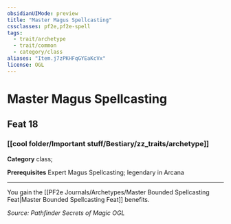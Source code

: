 ```yaml
---
obsidianUIMode: preview
title: "Master Magus Spellcasting"
cssclasses: pf2e,pf2e-spell
tags:
  - trait/archetype
  - trait/common
  - category/class
aliases: "Item.j7zPKHFqGYEaKcVx"
license: OGL
---
```

# Master Magus Spellcasting
## Feat 18
### [[cool folder/Important stuff/Bestiary/zz_traits/archetype]]

**Category** class; 



**Prerequisites** Expert Magus Spellcasting; legendary in Arcana
* * *
You gain the [[PF2e Journals/Archetypes/Master Bounded Spellcasting Feat|Master Bounded Spellcasting Feat]] benefits.

*Source: Pathfinder Secrets of Magic*
*OGL*